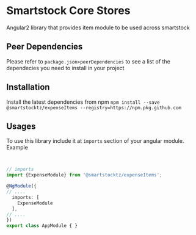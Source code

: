 # Smartstock Core Stores

Angular2 library that provides item module to be used across smartstock


## Peer Dependencies

Please refer to `package.json>peerDependencies` to see a list of the dependecies
you need to install in your project

## Installation

Install the latest dependencies from npm `npm install --save @smartstocktz/expenseItems --registry=https://npm.pkg.github.com`

## Usages

To use this library include it at `imports` section of your angular module. Example

```typescript


// imports
import {ExpenseModule} from '@smartstocktz/expenseItems';

@NgModule({
// ....
  imports: [
    ExpenseModule
  ],
// ....
})
export class AppModule { }

```


